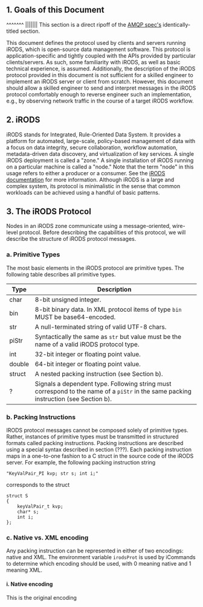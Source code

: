
## 1. Goals of this Document 
^^^^^^^
||||||| This section is a direct ripoff of the [AMQP spec's](https://www.rabbitmq.com/resources/specs/amqp0-9-1.pdf) identically-titled section.

This document defines the protocol used by clients and servers running iRODS, which is open-source data management software. 
This protocol is application-specific and tightly coupled with the APIs provided by particular clients/servers.
As such, some familiarity with iRODS, as well as basic technical experience, is assumed. Additionally, the description of the 
iRODS protocol provided in this document is not sufficient for a skilled engineer to implement an iRODS server or client 
from scratch. However, this document should allow a skilled engineer to send and interpret messages in the iRODS protocol comfortably
enough to reverse engineer such an implementation, e.g., by observing network traffic in the course of a target iRODS workflow.

## 2. iRODS 

iRODS stands for Integrated, Rule-Oriented Data System. It provides a platform for automated, large-scale, policy-based management of 
data with a focus on data integrity, secure collaboration, workflow automation, metadata-driven data discovery, and virtualization of 
key services. A single iRODS deployment is called a "zone." A single installation of iRODS running on a particular machine is called 
a "node." Note that the term "node" in this usage refers to either a producer or a consumer. See the 
[iRODS documentation](https://docs.irods.org) for more information. 
Although iRODS is a large and complex system, its protocol is minimalistic in the sense that common workloads can be 
achieved using a handful of basic patterns. 

## 3. The iRODS Protocol

Nodes in an iRODS zone communicate using a message-oriented, wire-level protocol. Before describing the capabilities of this protocol,
we will describe the structure of iRODS protocol messages. 


### a. Primitive Types 

The most basic elements in the iRODS protocol are primitive types. The following table describes all primitive types.

| Type   | Description                                                                                                                          |
|--------|--------------------------------------------------------------------------------------------------------------------------------------|
| char   | 8-bit unsigned integer.                                                                                                              |
| bin    | 8-bit binary data. In XML protocol items of type `bin` MUST be base64-encoded.                                                       |
| str    | A null-terminated string of valid UTF-8 chars.                                                                                       |
| piStr  | Syntactically the same as `str` but value must be the name of a valid iRODS protocol type.                                           |
| int    | 32-bit integer or floating point value.                                                                                              |
| double | 64-bit integer or floating point value.                                                                                              |
| struct | A nested packing instruction (see Section b).                                                                                        |
| ?      | Signals a dependent type. Following string must correspond to the name of a `piStr` in the same packing instruction (see Section b). |


### b. Packing Instructions

IRODS protocol messages cannot be composed solely of primitive types. Rather, instances of primitive types must be transmitted
in structured formats called packing instructions. Packing instructions are described using a special syntax described in section (???). 
Each packing instruction maps in a one-to-one fashion to a C struct in the source code of the iRODS server. For example, the following
packing instruction string

```
"KeyValPair_PI kvp; str s; int i;"
```

corresponds to the struct 

```
struct S
{
    keyValPair_t kvp;
    char* s;
    int i;
};
```
 
### c. Native vs. XML encoding

Any packing instruction can be represented in either of two encodings: native and XML. The environment variable `irodsProt` is used by 
iCommands to determine which encoding should be used, with 0 meaning native and 1 meaning XML.

#### i. Native encoding  

This is the original encoding 
